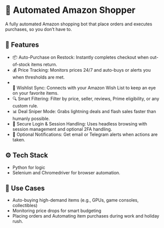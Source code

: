 <h1>🛒 Automated Amazon Shopper</h1>

<p>A fully automated Amazon shopping bot that place orders and executes purchases, so you don’t have to.</p>

<h2>🚀 Features</h2>
<ul>
<li>📦 Auto-Purchase on Restock: Instantly completes checkout when out-of-stock items return.</li>
<li>💰 Price Tracking: Monitors prices 24/7 and auto-buys or alerts you when thresholds are met.</li>
<li></li>📝 Wishlist Sync: Connects with your Amazon Wish List to keep an eye on your favorite items.</li>
<li>🔍 Smart Filtering: Filter by price, seller, reviews, Prime eligibility, or any custom rule.</li>
<li>📊 Deal Sniper Mode: Grabs lightning deals and flash sales faster than humanly possible.</li>
<li>🔐 Secure Login & Session Handling: Uses headless browsing with session management and optional 2FA handling.</li>
<li>📧 Optional Notifications: Get email or Telegram alerts when actions are taken.</li>
</ul>

<h2>⚙️ Tech Stack</h2>
<ul>
<li>Python for logic</li>
<li>Selenium and Chromedriver for browser automation.</li>
</ul>


<h2>🧠 Use Cases</h2>
<ul>
<li>Auto-buying high-demand items (e.g., GPUs, game consoles, collectibles)</li>
<li>Monitoring price drops for smart budgeting</li>
<li>Placing orders and Automating item purchases during work and holiday rush.</li>
</ul>
